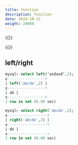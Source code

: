 ```yaml
---
title: function
description: function
date: 2024-10-11
weight: 20000
---
```


{{<note>}}
<!---->


{{</note>}}





## left/right

```sql
mysql> select left(‘asdasd’,2);
±-----------------+
| left('abcde',2) |
±-----------------+
| ab |
±-----------------+
1 row in set (0.00 sec)

mysql> select right('abcde',2);
±------------------+
| right('abcde',2) |
±------------------+
| de |
±------------------+
1 row in set (0.00 sec)

```







